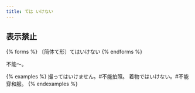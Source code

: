 ```yaml
---
title: ては いけない
---
```


## 表示禁止

{% forms %}
〔简体て形〕てはいけない
{% endforms %}

不能～。

{% examples %}
撮ってはいけません。#不能拍照。
着物ではいけない。#不能穿和服。
{% endexamples %}
